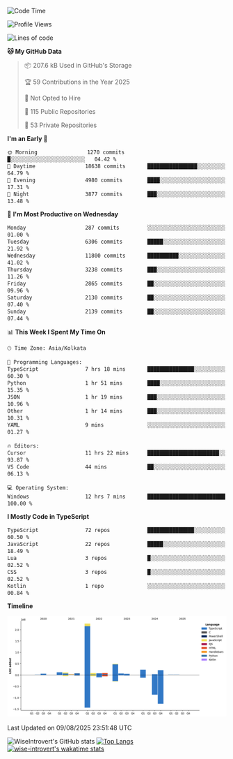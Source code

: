 <!--START_SECTION:waka-->
![Code Time](http://img.shields.io/badge/Code%20Time-2%2C435%20hrs%2019%20mins-blue)

![Profile Views](http://img.shields.io/badge/Profile%20Views-0-blue)

![Lines of code](https://img.shields.io/badge/From%20Hello%20World%20I%27ve%20Written-4.0%20million%20lines%20of%20code-blue)

**🐱 My GitHub Data** 

> 📦 207.6 kB Used in GitHub's Storage 
 > 
> 🏆 59 Contributions in the Year 2025
 > 
> 🚫 Not Opted to Hire
 > 
> 📜 115 Public Repositories 
 > 
> 🔑 53 Private Repositories 
 > 
**I'm an Early 🐤** 

```text
🌞 Morning                1270 commits        █░░░░░░░░░░░░░░░░░░░░░░░░   04.42 % 
🌆 Daytime                18638 commits       ████████████████░░░░░░░░░   64.79 % 
🌃 Evening                4980 commits        ████░░░░░░░░░░░░░░░░░░░░░   17.31 % 
🌙 Night                  3877 commits        ███░░░░░░░░░░░░░░░░░░░░░░   13.48 % 
```
📅 **I'm Most Productive on Wednesday** 

```text
Monday                   287 commits         ░░░░░░░░░░░░░░░░░░░░░░░░░   01.00 % 
Tuesday                  6306 commits        █████░░░░░░░░░░░░░░░░░░░░   21.92 % 
Wednesday                11800 commits       ██████████░░░░░░░░░░░░░░░   41.02 % 
Thursday                 3238 commits        ███░░░░░░░░░░░░░░░░░░░░░░   11.26 % 
Friday                   2865 commits        ██░░░░░░░░░░░░░░░░░░░░░░░   09.96 % 
Saturday                 2130 commits        ██░░░░░░░░░░░░░░░░░░░░░░░   07.40 % 
Sunday                   2139 commits        ██░░░░░░░░░░░░░░░░░░░░░░░   07.44 % 
```


📊 **This Week I Spent My Time On** 

```text
🕑︎ Time Zone: Asia/Kolkata

💬 Programming Languages: 
TypeScript               7 hrs 18 mins       ███████████████░░░░░░░░░░   60.30 % 
Python                   1 hr 51 mins        ████░░░░░░░░░░░░░░░░░░░░░   15.35 % 
JSON                     1 hr 19 mins        ███░░░░░░░░░░░░░░░░░░░░░░   10.96 % 
Other                    1 hr 14 mins        ███░░░░░░░░░░░░░░░░░░░░░░   10.31 % 
YAML                     9 mins              ░░░░░░░░░░░░░░░░░░░░░░░░░   01.27 % 

🔥 Editors: 
Cursor                   11 hrs 22 mins      ███████████████████████░░   93.87 % 
VS Code                  44 mins             ██░░░░░░░░░░░░░░░░░░░░░░░   06.13 % 

💻 Operating System: 
Windows                  12 hrs 7 mins       █████████████████████████   100.00 % 
```

**I Mostly Code in TypeScript** 

```text
TypeScript               72 repos            ███████████████░░░░░░░░░░   60.50 % 
JavaScript               22 repos            █████░░░░░░░░░░░░░░░░░░░░   18.49 % 
Lua                      3 repos             █░░░░░░░░░░░░░░░░░░░░░░░░   02.52 % 
CSS                      3 repos             █░░░░░░░░░░░░░░░░░░░░░░░░   02.52 % 
Kotlin                   1 repo              ░░░░░░░░░░░░░░░░░░░░░░░░░   00.84 % 
```



**Timeline**

![Lines of Code chart](https://raw.githubusercontent.com/wise-introvert/wise-introvert/master/assets/bar_graph.png)


 Last Updated on 09/08/2025 23:51:48 UTC
<!--END_SECTION:waka-->

![WiseIntrovert's GitHub stats](https://github-readme-stats.vercel.app/api?username=wise-introvert&count_private=true&show_icons=true)
[![Top Langs](https://github-readme-stats.vercel.app/api/top-langs/?username=wise-introvert&langs_count=10)](https://github.com/anuraghazra/github-readme-stats)
[![wise-introvert's wakatime stats](https://github-readme-stats.vercel.app/api/wakatime?username=wiseintrovert)](https://github.com/anuraghazra/github-readme-stats)
